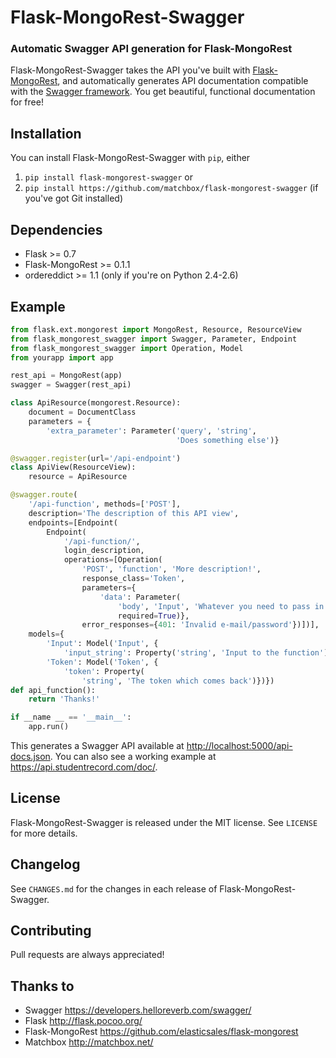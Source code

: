 Flask-MongoRest-Swagger
=======================
### Automatic Swagger API generation for Flask-MongoRest

Flask-MongoRest-Swagger takes the API you've built with
[Flask-MongoRest](https://github.com/elasticsales/flask-mongorest), and
automatically generates API documentation compatible with the [Swagger
framework](https://developers.helloreverb.com/swagger/).  You get beautiful,
functional documentation for free!



Installation
------------
You can install Flask-MongoRest-Swagger with `pip`, either

1. `pip install flask-mongorest-swagger` or
2. `pip install https://github.com/matchbox/flask-mongorest-swagger` (if you've got Git installed)


Dependencies
------------
* Flask >= 0.7
* Flask-MongoRest >= 0.1.1
* ordereddict >= 1.1 (only if you're on Python 2.4-2.6)


Example
------
```python
from flask.ext.mongorest import MongoRest, Resource, ResourceView
from flask_mongorest_swagger import Swagger, Parameter, Endpoint
from flask_mongorest_swagger import Operation, Model
from yourapp import app

rest_api = MongoRest(app)
swagger = Swagger(rest_api)

class ApiResource(mongorest.Resource):
    document = DocumentClass
    parameters = {
        'extra_parameter': Parameter('query', 'string',
                                     'Does something else')}

@swagger.register(url='/api-endpoint')
class ApiView(ResourceView):
    resource = ApiResource

@swagger.route(
    '/api-function', methods=['POST'],
    description='The description of this API view',
    endpoints=[Endpoint(
        Endpoint(
            '/api-function/',
            login_description,
            operations=[Operation(
                'POST', 'function', 'More description!',
                response_class='Token',
                parameters={
                    'data': Parameter(
                        'body', 'Input', 'Whatever you need to pass in',
                        required=True)},
                error_responses={401: 'Invalid e-mail/password'})])],
    models={
        'Input': Model('Input', {
            'input_string': Property('string', 'Input to the function')}),
        'Token': Model('Token', {
            'token': Property(
                'string', 'The token which comes back')})})
def api_function():
    return 'Thanks!'

if __name __ == '__main__':
    app.run()
```

This generates a Swagger API available at
<http://localhost:5000/api-docs.json>.  You can also see a working example at
<https://api.studentrecord.com/doc/>.


License
-------
Flask-MongoRest-Swagger is released under the MIT license.  See `LICENSE` for more details.


Changelog
---------
See `CHANGES.md` for the changes in each release of Flask-MongoRest-Swagger.


Contributing
------------
Pull requests are always appreciated!


Thanks to
---------
* Swagger <https://developers.helloreverb.com/swagger/>
* Flask <http://flask.pocoo.org/>
* Flask-MongoRest <https://github.com/elasticsales/flask-mongorest>
* Matchbox <http://matchbox.net/>

